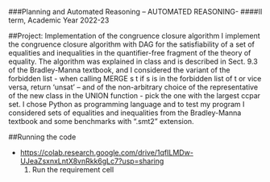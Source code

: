 ###Planning and Automated Reasoning – AUTOMATED REASONING-
####II term, Academic Year 2022-23

##Project: Implementation of the congruence closure algorithm
I implement the congruence closure algorithm with DAG for the satisfiability of a set of equalities and inequalities in the quantifier-free fragment of the theory of equality. The algorithm was explained in class and is described in Sect. 9.3 of the Bradley-Manna textbook, and I considered the variant of the forbidden list - when calling MERGE s t if s is in the forbidden list of t or vice versa, return ‘unsat’ – and of the non-arbitrary choice of the representative of the new class in the UNION function - pick the one with the largest ccpar set.
I chose Python as programming language and to test my program I considered sets of equalities and inequalities from the Bradley-Manna textbook and some benchmarks with “.smt2” extension.

##Running the code 
- https://colab.research.google.com/drive/1qfILMDw-UJeaZsxnxLntX8vnRkk6gLc7?usp=sharing
   1. Run the requirement cell
